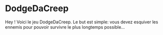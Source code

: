 # DodgeDaCreep

Hey ! Voici le jeu DodgeDaCreep.
Le but est simple: vous devez esquiver les ennemis pour pouvoir survivre le plus longtemps possible...
